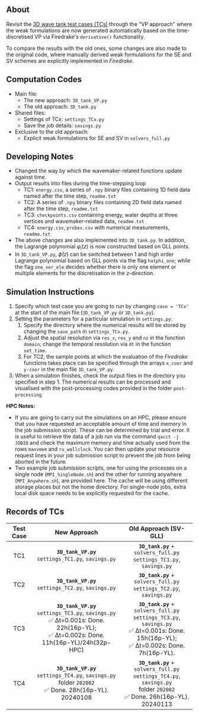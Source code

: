 ## About
Revisit the [3D wave tank test cases (TCs)](https://github.com/EAGRE-water-wave-impact-modelling/3D-wave-tank-JCP2022) through the "VP approach" where the weak formulations are now generated automatically based on the time-discretised VP via Firedrake's `derivative()` functionality. 

To compare the results with the old ones, some changes are also made to the original code, where manually derived weak formulations for the SE and SV schemes are explicitly implemented in *Firedrake*.

## Computation Codes
- Main file:
    - The new approach: `3D_tank_VP.py`
    - The old approach: `3D_tank.py`
- Shared files:
    - Settings of TCx: `settings_TCx.py`
    - Save the job details: `savings.py`
- Exclusive to the old approach:
    - Explicit weak formulations for SE and SV in `solvers_full.py`

## Developing Notes
- Changed the way by which the wavemaker-related functions update against time.
- Output results into files during the time-stepping loop
    - TC1: `energy.csv`, a series of `.npy` binary files containing 1D field data named after the time step, `readme.txt`
    - TC2: A series of `.npy` binary files containing 2D field data named after the time step, `readme.txt`
    - TC3: `checkpoints.csv` containing energy, water depths at three vertices and wavemaker-related data, `readme.txt`
    - TC4: `energy.csv`, `probes.csv` with numerical measurements, `readme.txt`
- The above changes are also implemented into `3D_tank.py`. In addition, the Lagrange polynomial $\tilde{\varphi}_i(z)$ is now constructed based on GLL points.
- In `3D_tank_VP.py`, $\hat{\phi}(z)$ can be switched between 1 and high order Lagrange polynomial based on GLL points via the flag `hatphi_one`; while the flag `one_ver_ele` decides whether there is only one element or multiple elements for the discretisation in the $z$-direction.

## Simulation Instructions
1. Specify which test case you are going to run by changing `case = 'TCx'`  at the start of the main file (`3D_tank_VP.py` or `3D_tank.py`).
1. Setting the parameters for a particular simulation in `settings.py`:
    1. Specify the directory where the numerical results will be stored by changing the `save_path` in `settings_TCx.py`.
    2. Adjust the spatial resolution via `res_x`, `res_y` and `nz` in the function `domain`; change the temporal resolution via `dt` in the function `set_time`.
    3. For TC2, the sample points at which the evaluation of the *Firedrake* functions takes place can be specified through the arrays `x_coor` and `y-coor` in the main file `3D_tank_VP.py`.
1. When a simulation finishes, check the output files in the directory you specified in step 1. The numerical results can be processed and visualised with the post-processing codes provided in the folder `post-processing`.

**HPC Notes:**
- If you are going to carry out the simulations on an HPC, please ensure that you have requested an acceptable amount of time and memory in the job submission script. These can be determined by trial and error. It is useful to retrieve the data of a job run via the command `qacct -j JOBID` and check the maximum memory and time actually used from the rows `maxvmem` and `ru_wallclock`. You can then update your resource request lines in your job submission script to prevent the job from being aborted in the future.
- Two example job submission scripts, one for using the processes on a single node (`MPI_SingleNode.sh`) and the other for running anywhere (`MPI_Anywhere.sh`), are provided here. The cache will be using different storage places but not the home directory. For single-node jobs, extra local disk space needs to be explicitly requested for the cache.

## Records of TCs
| Test Case | New Approach | Old Approach (SV-GLL) |
| :---:     |    :----:    |   :----:     |
| TC1       |**`3D_tank_VP.py`** <br/>`settings_TC1.py`, `savings.py` | **`3D_tank.py`** + `solvers_full.py` <br/>`settings_TC1.py`, `savings.py`  |
| TC2       |**`3D_tank_VP.py`** <br/>`settings_TC2.py`, `savings.py` | **`3D_tank.py`** + `solvers_full.py` <br/>`settings_TC2.py`, `savings.py`  |
| TC3       |**`3D_tank_VP.py`** <br/>`settings_TC3.py`, `savings.py`<br/> :white_check_mark: Δt=0.001s: Done. 22h(16p-YL); <br/> :white_check_mark: Δt=0.002s: Done. 11h(16p-YL)/24h(32p-HPC) | **`3D_tank.py`** + `solvers_full.py` <br/>`settings_TC3.py`, `savings.py` <br/> :white_check_mark: Δt=0.001s: Done. 15h(16p-YL); <br/> :white_check_mark: Δt=0.002s: Done. 7h(16p-YL). |
| TC4       |**`3D_tank_VP.py`** <br/>`settings_TC4.py`, `savings.py`<br/> folder `202002` <br/> :white_check_mark: Done. 28h(16p-YL). 20240108 |  **`3D_tank.py`** + `solvers_full.py`<br/>`settings_TC4.py`, `savings.py` <br/> folder `202002` <br/> :white_check_mark: Done. 26h(16p-YL). 20240113  |
